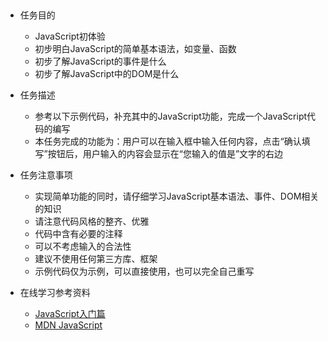 ##
- 任务目的
  +  JavaScript初体验
  +  初步明白JavaScript的简单基本语法，如变量、函数
  +  初步了解JavaScript的事件是什么
  +  初步了解JavaScript中的DOM是什么
- 任务描述
  + 参考以下示例代码，补充其中的JavaScript功能，完成一个JavaScript代码的编写
  + 本任务完成的功能为：用户可以在输入框中输入任何内容，点击“确认填写”按钮后，用户输入的内容会显示在“您输入的值是”文字的右边

- 任务注意事项
  +  实现简单功能的同时，请仔细学习JavaScript基本语法、事件、DOM相关的知识
  +  请注意代码风格的整齐、优雅
  +  代码中含有必要的注释
  +  可以不考虑输入的合法性
  +  建议不使用任何第三方库、框架
  +  示例代码仅为示例，可以直接使用，也可以完全自己重写
- 在线学习参考资料
  +  [JavaScript入门篇](http://www.imooc.com/learn/36)
  +  [MDN JavaScript](https://developer.mozilla.org/zh-CN/docs/Web/JavaScript) 